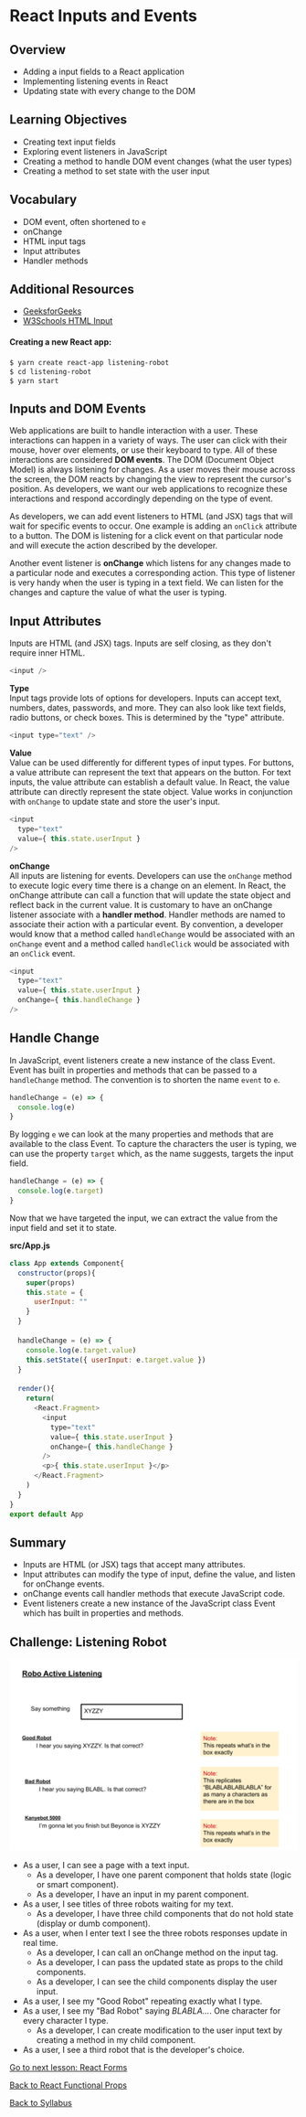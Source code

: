 # React Inputs and Events

## Overview
- Adding a input fields to a React application
- Implementing listening events in React
- Updating state with every change to the DOM

## Learning Objectives
- Creating text input fields
- Exploring event listeners in JavaScript
- Creating a method to handle DOM event changes (what the user types)
- Creating a method to set state with the user input

## Vocabulary
- DOM event, often shortened to `e`
- onChange
- HTML input tags
- Input attributes
- Handler methods

## Additional Resources
- [ GeeksforGeeks ](https://www.geeksforgeeks.org/javascript-events/)
- [ W3Schools HTML Input ](https://www.w3schools.com/tags/tag_input.asp)

#### Creating a new React app:
```
$ yarn create react-app listening-robot
$ cd listening-robot
$ yarn start
```

## Inputs and DOM Events
Web applications are built to handle interaction with a user. These interactions can happen in a variety of ways. The user can click with their mouse, hover over elements, or use their keyboard to type. All of these interactions are considered **DOM events**. The DOM (Document Object Model) is always listening for changes. As a user moves their mouse across the screen, the DOM reacts by changing the view to represent the cursor's position. As developers, we want our web applications to recognize these interactions and respond accordingly depending on the type of event.

As developers, we can add event listeners to HTML (and JSX) tags that will wait for specific events to occur. One example is adding an `onClick` attribute to a button. The DOM is listening for a click event on that particular node and will execute the action described by the developer.

Another event listener is **onChange** which listens for any changes made to a particular node and executes a corresponding action. This type of listener is very handy when the user is typing in a text field. We can listen for the changes and capture the value of what the user is typing.

## Input Attributes
Inputs are HTML (and JSX) tags. Inputs are self closing, as they don't require inner HTML.

```javascript
<input />
```

**Type**  
Input tags provide lots of options for developers. Inputs can accept text, numbers, dates, passwords, and more. They can also look like text fields, radio buttons, or check boxes. This is determined by the "type" attribute.

```javascript
<input type="text" />
```

**Value**  
Value can be used differently for different types of input types. For buttons, a value attribute can represent the text that appears on the button. For text inputs, the value attribute can establish a default value. In React, the value attribute can directly represent the state object. Value works in conjunction with `onChange` to update state and store the user's input.

```javascript
<input
  type="text"
  value={ this.state.userInput }
/>
```

**onChange**  
All inputs are listening for events. Developers can use the `onChange` method to execute logic every time there is a change on an element. In React, the onChange attribute can call a function that will update the state object and reflect back in the current value. It is customary to have an onChange listener associate with a **handler method**. Handler methods are named to associate their action with a particular event. By convention, a developer would know that a method called `handleChange` would be associated with an `onChange` event and a method called `handleClick` would be associated with an `onClick` event.

```javascript
<input
  type="text"
  value={ this.state.userInput }
  onChange={ this.handleChange }
/>
```

## Handle Change
In JavaScript, event listeners create a new instance of the class Event. Event has built in properties and methods that can be passed to a `handleChange` method. The convention is to shorten the name `event` to `e`.

```javascript
handleChange = (e) => {
  console.log(e)
}
```

By logging `e` we can look at the many properties and methods that are available to the class Event. To capture the characters the user is typing, we can use the property `target` which, as the name suggests, targets the input field.

```javascript
handleChange = (e) => {
  console.log(e.target)
}
```

Now that we have targeted the input, we can extract the value from the input field and set it to state.

**src/App.js**
```javascript
class App extends Component{
  constructor(props){
    super(props)
    this.state = {
      userInput: ""
    }
  }

  handleChange = (e) => {
    console.log(e.target.value)
    this.setState({ userInput: e.target.value })
  }

  render(){
    return(
      <React.Fragment>
        <input
          type="text"
          value={ this.state.userInput }
          onChange={ this.handleChange }
        />
        <p>{ this.state.userInput }</p>
      </React.Fragment>
    )
  }
}
export default App
```

## Summary
- Inputs are HTML (or JSX) tags that accept many attributes.
- Input attributes can modify the type of input, define the value, and listen for onChange events.
- onChange events call handler methods that execute JavaScript code.
- Event listeners create a new instance of the JavaScript class Event which has built in properties and methods.

## Challenge: Listening Robot
![Active Listening Robot Challenge](./assets/robot_active_listening.png)
- As a user, I can see a page with a text input.
  - As a developer, I have one parent component that holds state (logic or smart component).
  - As a developer, I have an input in my parent component.
- As a user, I see titles of three robots waiting for my text.
  - As a developer, I have three child components that do not hold state (display or dumb component).
- As a user, when I enter text I see the three robots responses update in real time.
  - As a developer, I can call an onChange method on the input tag.
  - As a developer, I can pass the updated state as props to the child components.
  - As a developer, I can see the child components display the user input.
- As a user, I see my "Good Robot" repeating exactly what I type.
- As a user, I see my "Bad Robot" saying *BLABLA...*. One character for every character I type.
  - As a developer, I can create modification to the user input text by creating a method in my child component.
- As a user, I see a third robot that is the developer's choice.

[ Go to next lesson: React Forms ](./forms.md)

[ Back to React Functional Props ](./functional-props.md)

[ Back to Syllabus ](../README.md#unit-three-intermediate-react)
